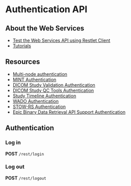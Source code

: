 # Authentication API

## About the Web Services
- [Test the Web Services API using Restlet Client](#)
- [Tutorials](#)

## Resources
- [Multi-node authentication](#)
- [MINT Authentication](#)
- [DICOM Study Validation Authentication](#)
- [DICOM Study QC Tools Authentication](#)
- [Study Timeline Authentication](#)
- [WADO Authentication](#)
- [STOW-RS Authentication](#)
- [Epic Binary Data Retrieval API Support Authentication](#)

## Authentication

### Log in
**POST** `/rest/login`

### Log out
**POST** `/rest/logout`